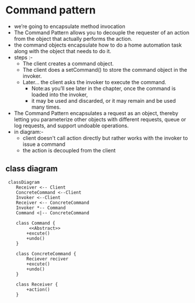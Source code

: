 # Command pattern
- we’re going to encapsulate method invocation
- The Command Pattern allows you to decouple the requester of an action from the object that actually performs the action.
- the command objects encapsulate how to do a home automation task along with the object that needs to do it.
- steps :- 
  - The client creates a command object. 
  - The client does a setCommand() to store the command object in the invoker. 
  - Later... the client asks the invoker to execute the command. 
    - Note:as you’ll see later in the chapter, once the command is loaded into the invoker, 
    - it may be used and discarded, or it may remain and be used many times.
- The Command Pattern encapsulates a request as an object, thereby letting you parameterize other objects with different requests, queue or log requests, and support undoable operations.
- in diagram:-
  - client doesn't call action directly but rather works with the invoker to issue a command
  - the action is decoupled from the client



## class diagram

```mermaid
 classDiagram
    Receiver <-- Client
    ConcreteCommand <--Client
    Invoker <--Client
    Receiver <-- ConcreteCommand
    Invoker *-- Command
    Command <|-- ConcreteCommand
    
    class Command {
         <<Abstract>>
        +excute()
        +undo()
    }
    
    class ConcreteCommand {
        Reciever reciver
        +excute()
        +undo()
    } 
    
    class Receiver {
        +action()
    } 
    
```
